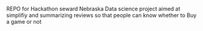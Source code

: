 REPO for Hackathon seward Nebraska
Data science project aimed at simplifiy and summarizing reviews so that people can know whether to Buy a game or not
